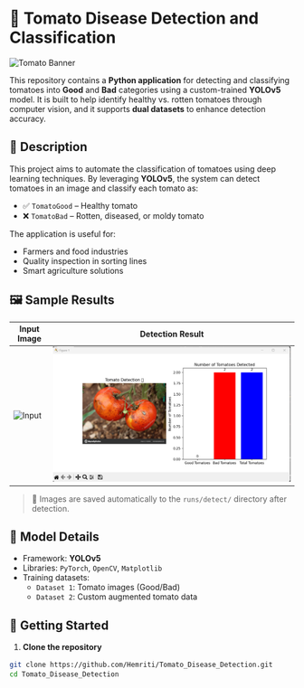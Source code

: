# 🍅 Tomato Disease Detection and Classification

![Tomato Banner](images/banner.png)

This repository contains a **Python application** for detecting and classifying tomatoes into **Good** and **Bad** categories using a custom-trained **YOLOv5** model. It is built to help identify healthy vs. rotten tomatoes through computer vision, and it supports **dual datasets** to enhance detection accuracy.

## 📌 Description

This project aims to automate the classification of tomatoes using deep learning techniques. By leveraging **YOLOv5**, the system can detect tomatoes in an image and classify each tomato as:

- ✅ `TomatoGood` – Healthy tomato
- ❌ `TomatoBad` – Rotten, diseased, or moldy tomato

The application is useful for:
- Farmers and food industries
- Quality inspection in sorting lines
- Smart agriculture solutions

## 🖼️ Sample Results

| Input Image | Detection Result |
|-------------|------------------|
| ![Input](front.jpg) | ![Output](result.png) |


> 📝 Images are saved automatically to the `runs/detect/` directory after detection.

## 🧠 Model Details

- Framework: **YOLOv5**
- Libraries: `PyTorch`, `OpenCV`, `Matplotlib`
- Training datasets:
  - `Dataset 1`: Tomato images (Good/Bad)
  - `Dataset 2`: Custom augmented tomato data

## 🚀 Getting Started

1. **Clone the repository**

```bash
git clone https://github.com/Hemriti/Tomato_Disease_Detection.git
cd Tomato_Disease_Detection
